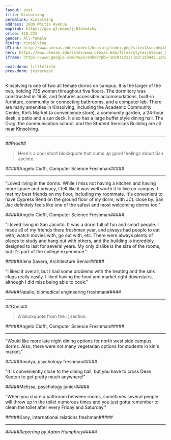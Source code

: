 ```yaml
---
layout: post
title: Kinsolving
permalink: kinsolving
address: 2605 Whitis Avenue
maplink: https://goo.gl/maps/jjD3dzw4cky
price: $10,223
gender: All-female
dining: Kinsolving
UTLink: http://www.utexas.edu/student/housing/index.php?site=1&scode=4&id=116
hero: https://www.utexas.edu/sites/www.utexas.edu/files/styles/utexas_hero_photo_image/public/hero-photos/maincampus_hero.jpg?itok=i1E3qQY4
iframe: https://www.google.com/maps/embed?pb=!1m18!1m12!1m3!1d3445.1292001809215!2d-97.74182028487012!3d30.290383313867196!2m3!1f0!2f0!3f0!3m2!1i1024!2i768!4f13.1!3m3!1m2!1s0x8644b582f6343421%3A0xe616f20f52f36d5e!2sKinsolving+Residence+Hall!5e0!3m2!1sen!2sus!4v1462317713758

next-dorm: littlefield
prev-dorm: jesterwest
---
```


Kinsolving is one of two all female dorms on campus. It is the larger of the two, holding 735 women throughout five floors. The dormitory was constructed in 1958, and features accessible accommodations, built-in furniture, community or connecting bathrooms, and a computer lab. There are many amenities in Kinsolving, including the Academic Community Center, Kin’s Market (a convenience store), a community garden, a 24-hour desk, a patio and a sun deck. It also has a large buffet style dining hall. The Drag, the communication school, and the Student Services Building are all near Kinsolving.


---

##Pros##

> Here's a cool short blockquote that sums up good feelings about San Jacinto.

#####Angelo Cioffi, Computer Science Freshman#####

---

"Loved living in the dorms. While I miss not having a kitchen and having more space and privacy, I felt like it was well worth it to live on campus. I met my best friends on my floor, including my roommate. It's convenient to have Cypress Bend on the ground floor of my dorm, with JCL close by. San Jac definitely feels like one of the safest and most welcoming dorms too." 

#####Angelo Cioffi, Computer Science Freshman#####

"I loved living in San Jacinto. It was a dorm full of fun and smart people. I made all of my friends there freshman year, and always had people to eat with, watch movies with, go out with, etc. There were always plenty of places to study and hang out with others, and the building is incredibly designed to last for several years. My only dislike is the size of the rooms, but it's part of the college experience."

#####Alena Savera, Architecture Senior#####

"I liked it overall, but I had some problems with the heating and the sink clogs really easily. I liked having the food and market right downstairs, although I did miss being able to cook."

#####Natalie, biomedical engineering freshman#####

---

##Cons##

> A blockquote from the :( section.

#####Angelo Cioffi, Computer Science Freshman#####

---

"Would like more late night dining options for north west side campus dorms. Also, there were not many vegetarian options for students in kin's market."

#####Amulya, psychology freshman#####

"It is conveniently close to the dining hall, but you have to cross Dean Keeton to get pretty much anywhere!"

#####Melissa, psychology junior#####

"When you share a bathroom between rooms, sometimes several people will throw up in the toilet numerous times and you just gotta remember to clean the toilet after every Friday and Saturday."

#####Kany, international relations freshman#####

---

#####_Reporting by Adam Humphrey_#####